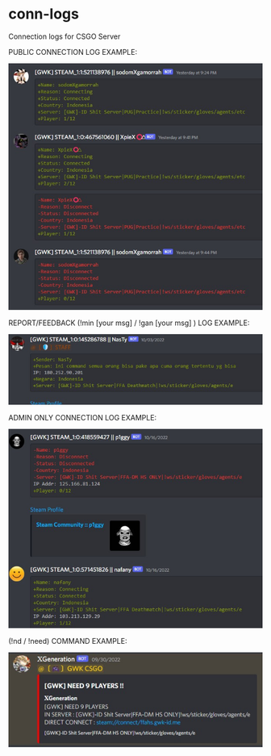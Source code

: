 # conn-logs
Connection logs for CSGO Server

PUBLIC CONNECTION LOG EXAMPLE:
<div align="center">
	<img src="example.jpg" >
</div>

REPORT/FEEDBACK (!min [your msg] / !gan [your msg] ) LOG EXAMPLE:
<div align="center">
	<img src="example1.jpg" >
</div>

ADMIN ONLY CONNECTION LOG EXAMPLE:
<div align="center">
	<img src="example2.jpg" >
</div>

(!nd / !need) COMMAND EXAMPLE:
<div align="center">
	<img src="example3.jpg" >
</div>
